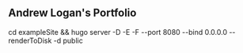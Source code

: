 ## Andrew Logan's Portfolio

cd exampleSite && hugo server -D -E -F --port 8080 --bind 0.0.0.0 --renderToDisk -d public
